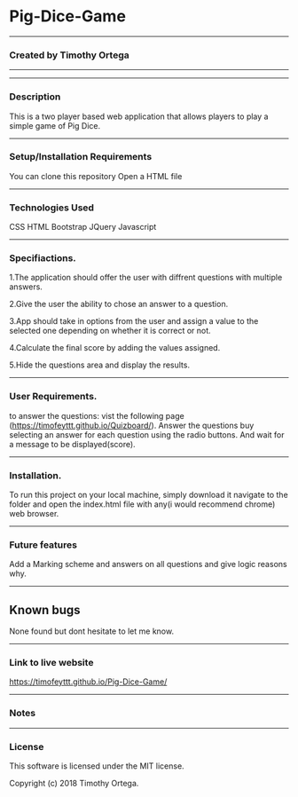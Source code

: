 # Pig-Dice-Game
-----------------------------------------------------------------------------------------------------------------------------



### Created by Timothy Ortega
-----------------------------------------------------------------------------------------------------------------------------




-----------------------------------------------------------------------------------------------------------------------------
### Description
This is a two player based web application that allows players to play a simple game of Pig Dice.




-----------------------------------------------------------------------------------------------------------------------------
### Setup/Installation Requirements
You can clone this repository
Open a HTML file



-----------------------------------------------------------------------------------------------------------------------------
### Technologies Used
CSS
HTML
Bootstrap
JQuery
Javascript





-----------------------------------------------------------------------------------------------------------------------------
### Specifiactions.

1.The application should offer the user with diffrent questions with multiple answers.

2.Give the user the ability to chose an answer to a question.

3.App should take in options from the user and assign a value to the selected one depending on whether it is correct or not.

4.Calculate the final score by adding the values assigned.

5.Hide the questions area and display the results.





-----------------------------------------------------------------------------------------------------------------------------
### User Requirements.

to answer the questions:
vist the following page (https://timofeyttt.github.io/Quizboard/).
Answer the questions buy selecting an answer for each question using the radio buttons.
And wait for a message to be displayed(score).




-----------------------------------------------------------------------------------------------------------------------------
### Installation.

To run this project on your local machine, simply download it navigate to the folder and open the index.html file with any(i would recommend chrome) web browser.




-----------------------------------------------------------------------------------------------------------------------------
### Future features
Add a Marking scheme and answers on all questions and give logic reasons why.




----------------------------------------------------------------------------------------------------------------------------
## Known bugs
None found but dont hesitate to let me know.




----------------------------------------------------------------------------------------------------------------------------
### Link to live website
 https://timofeyttt.github.io/Pig-Dice-Game/
 
 
 
----------------------------------------------------------------------------------------------------------------------------
### Notes




----------------------------------------------------------------------------------------------------------------------------
### License
This software is licensed under the MIT license.

Copyright (c) 2018 Timothy Ortega.
